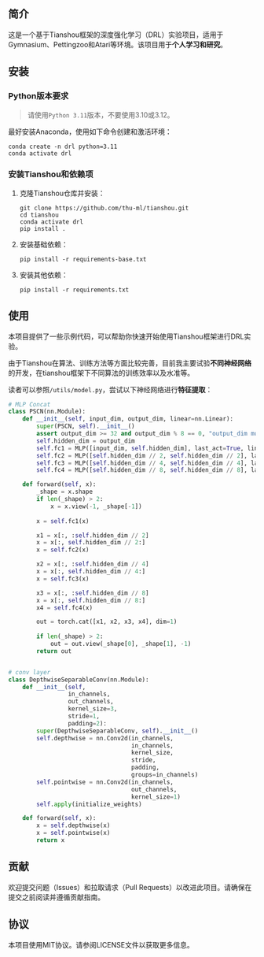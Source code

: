 ## 简介

这是一个基于Tianshou框架的深度强化学习（DRL）实验项目，适用于Gymnasium、Pettingzoo和Atari等环境。该项目用于**个人学习和研究**。

## 安装

### Python版本要求

> 请使用`Python 3.11`版本，不要使用3.10或3.12。

最好安装Anaconda，使用如下命令创建和激活环境：

```
conda create -n drl python=3.11
conda activate drl
```

### 安装Tianshou和依赖项

1. 克隆Tianshou仓库并安装：

	```shell
	git clone https://github.com/thu-ml/tianshou.git
	cd tianshou
	conda activate drl  
	pip install .
	```

2. 安装基础依赖：

	```shell
	pip install -r requirements-base.txt
	```

3. 安装其他依赖：

	```shell
	pip install -r requirements.txt
	```

## 使用

本项目提供了一些示例代码，可以帮助你快速开始使用Tianshou框架进行DRL实验。

由于Tianshou在算法、训练方法等方面比较完善，目前我主要试验**不同神经网络**的开发，在tianshou框架下不同算法的训练效率以及水准等。

读者可以参照`/utils/model.py`，尝试以下神经网络进行**特征提取**：

```python
# MLP Concat
class PSCN(nn.Module):
    def __init__(self, input_dim, output_dim, linear=nn.Linear):
        super(PSCN, self).__init__()
        assert output_dim >= 32 and output_dim % 8 == 0, "output_dim must be >= 32 and divisible by 8"
        self.hidden_dim = output_dim
        self.fc1 = MLP([input_dim, self.hidden_dim], last_act=True, linear=linear)
        self.fc2 = MLP([self.hidden_dim // 2, self.hidden_dim // 2], last_act=True, linear=linear)
        self.fc3 = MLP([self.hidden_dim // 4, self.hidden_dim // 4], last_act=True, linear=linear)
        self.fc4 = MLP([self.hidden_dim // 8, self.hidden_dim // 8], last_act=True, linear=linear)

    def forward(self, x):
        _shape = x.shape
        if len(_shape) > 2:
            x = x.view(-1, _shape[-1])
        
        x = self.fc1(x)

        x1 = x[:, :self.hidden_dim // 2]
        x = x[:, self.hidden_dim // 2:]
        x = self.fc2(x)

        x2 = x[:, :self.hidden_dim // 4]
        x = x[:, self.hidden_dim // 4:]
        x = self.fc3(x)

        x3 = x[:, :self.hidden_dim // 8]
        x = x[:, self.hidden_dim // 8:]
        x4 = self.fc4(x)

        out = torch.cat([x1, x2, x3, x4], dim=1)
        
        if len(_shape) > 2:
            out = out.view(_shape[0], _shape[1], -1)
        return out


# conv layer
class DepthwiseSeparableConv(nn.Module):
    def __init__(self, 
                 in_channels, 
                 out_channels, 
                 kernel_size=3, 
                 stride=1, 
                 padding=2):
        super(DepthwiseSeparableConv, self).__init__()
        self.depthwise = nn.Conv2d(in_channels, 
                                   in_channels, 
                                   kernel_size, 
                                   stride, 
                                   padding, 
                                   groups=in_channels)
        self.pointwise = nn.Conv2d(in_channels, 
                                   out_channels, 
                                   kernel_size=1)
        self.apply(initialize_weights)

    def forward(self, x):
        x = self.depthwise(x)
        x = self.pointwise(x)
        return x
```

## 贡献

欢迎提交问题（Issues）和拉取请求（Pull Requests）以改进此项目。请确保在提交之前阅读并遵循贡献指南。

## 协议

本项目使用MIT协议。请参阅LICENSE文件以获取更多信息。
